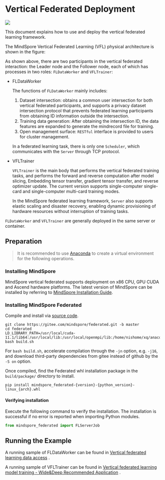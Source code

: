 # Vertical Federated Deployment

<a href="https://gitee.com/mindspore/docs/blob/master/docs/federated/docs/source_en/deploy_vfl.md" target="_blank"><img src="https://mindspore-website.obs.cn-north-4.myhuaweicloud.com/website-images/master/resource/_static/logo_source_en.png"></a>

This document explains how to use and deploy the vertical federated learning framework.

The MindSpore Vertical Federated Learning (VFL) physical architecture is shown in the figure:

As shown above, there are two participants in the vertical federated interaction: the Leader node and the Follower node, each of which has processes in two roles: `FLDataWorker` and `VFLTrainer`:

- FLDataWorker

    The functions of `FLDataWorker` mainly includes:

    1. Dataset intersection: obtains a common user intersection for both vertical federated participants, and supports a privacy dataset intersection protocol that prevents federated learning participants from obtaining ID information outside the intersection.
    2. Training data generation: After obtaining the intersection ID, the data features are expanded to generate the mindrecord file for training.
    3. Open management surface: `RESTful` interface is provided to users for cluster management.

    In a federated learning task, there is only one `Scheduler`, which communicates with the `Server` through TCP protocol.

- VFLTrainer

    `VFLTrainer` is the main body that performs the vertical federated training tasks, and performs the forward and reverse computation after model slicing, Embedding tensor transfer, gradient tensor transfer, and reverse optimizer update. The current version supports single-computer single-card and single-computer multi-card training modes.

    In the MindSpore federated learning framework, `Server` also supports elastic scaling and disaster recovery, enabling dynamic provisioning of hardware resources without interruption of training tasks.

`FLDataWorker` and `VFLTrainer` are generally deployed in the same server or container.

## Preparation

> It is recommended to use [Anaconda](https://www.anaconda.com/) to create a virtual environment for the following operations.

### Installing MindSpore

MindSpore vertical federated supports deployment on x86 CPU, GPU CUDA and Ascend hardware platforms. The latest version of MindSpore can be installed by referring to [MindSpore Installation Guide](https://www.mindspore.cn/install).

### Installing MindSpore Federated

Compile and install via [source code](https://gitee.com/mindspore/federated).

```shell
git clone https://gitee.com/mindspore/federated.git -b master
cd federated
LD_LIBRARY_PATH=/usr/local/cuda-11.1/lib64:/usr/local/lib:/usr/local/openmpi/lib:/home/nishome/xq/anaconda3/envs/lib/:$LIBRARY_PATH
bash build.sh
```

For `bash build.sh`, accelerate compilation through the `-jn` option, e.g. `-j16`, and download third-party dependencies from gitee instead of github by the `-S on` option.

Once compiled, find the Federated whl installation package in the `build/package/` directory to install.

```shell
pip install mindspore_federated-{version}-{python_version}-linux_{arch}.whl
```

#### Verifying installation

Execute the following command to verify the installation. The installation is successful if no error is reported when importing Python modules.

```python
from mindspore_federated import FLServerJob
```

## Running the Example

A running sample of FLDataWorker can be found in [Vertical federated learning data access](https://www.mindspore.cn/federated/docs/en/master/data_join.html) .

A running sample of VFLTrainer can be found in [Vertical federated learning model training - Wide&Deep Recommended Application](https://www.mindspore.cn/federated/docs/en/master/split_wnd_application.html) .
